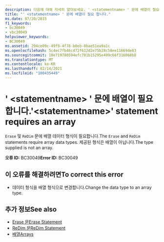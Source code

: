 ```yaml
---
description: 다음에 대해 자세히 알아보세요. ' <statementname> ' 문에 배열이 필요 합니다.
title: "' <statementname> ' 문에 배열이 필요 합니다."
ms.date: 07/20/2015
f1_keywords:
- bc30049
- vbc30049
helpviewer_keywords:
- BC30049
ms.assetid: 294ce09c-49f9-4f78-b0eb-8bae51ea9a1c
ms.openlocfilehash: 5c4ec7fb46c472f612d2e75b28c58ee11669de83
ms.sourcegitcommit: 10e719780594efc781b15295e499c66f316068b8
ms.translationtype: MT
ms.contentlocale: ko-KR
ms.lasthandoff: 02/14/2021
ms.locfileid: "100435449"
---
```

# <a name="statementname-statement-requires-an-array"></a><span data-ttu-id="a2a2f-103">' \<statementname> ' 문에 배열이 필요 합니다.</span><span class="sxs-lookup"><span data-stu-id="a2a2f-103">'\<statementname>' statement requires an array</span></span>

<span data-ttu-id="a2a2f-104">`Erase` 및 `ReDim` 문에 배열 데이터 형식이 필요합니다.</span><span class="sxs-lookup"><span data-stu-id="a2a2f-104">The `Erase` and `ReDim` statements require array data types.</span></span> <span data-ttu-id="a2a2f-105">제공된 형식은 배열이 아닙니다.</span><span class="sxs-lookup"><span data-stu-id="a2a2f-105">The type supplied is not an array.</span></span>  
  
 <span data-ttu-id="a2a2f-106">**오류 ID:** BC30049</span><span class="sxs-lookup"><span data-stu-id="a2a2f-106">**Error ID:** BC30049</span></span>  
  
## <a name="to-correct-this-error"></a><span data-ttu-id="a2a2f-107">이 오류를 해결하려면</span><span class="sxs-lookup"><span data-stu-id="a2a2f-107">To correct this error</span></span>  
  
- <span data-ttu-id="a2a2f-108">데이터 형식을 배열 형식으로 변경합니다.</span><span class="sxs-lookup"><span data-stu-id="a2a2f-108">Change the data type to an array type.</span></span>  
  
## <a name="see-also"></a><span data-ttu-id="a2a2f-109">추가 정보</span><span class="sxs-lookup"><span data-stu-id="a2a2f-109">See also</span></span>

- [<span data-ttu-id="a2a2f-110">Erase 문</span><span class="sxs-lookup"><span data-stu-id="a2a2f-110">Erase Statement</span></span>](../language-reference/statements/erase-statement.md)
- [<span data-ttu-id="a2a2f-111">ReDim 문</span><span class="sxs-lookup"><span data-stu-id="a2a2f-111">ReDim Statement</span></span>](../language-reference/statements/redim-statement.md)
- [<span data-ttu-id="a2a2f-112">배열</span><span class="sxs-lookup"><span data-stu-id="a2a2f-112">Arrays</span></span>](../programming-guide/language-features/arrays/index.md)
